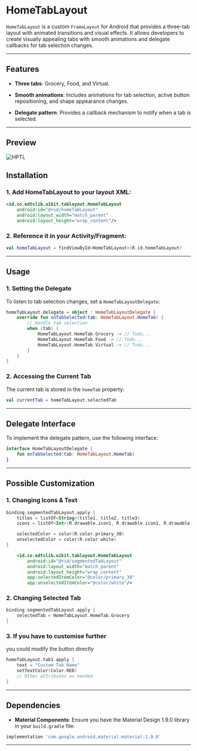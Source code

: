 HomeTabLayout
=============

`HomeTabLayout` is a custom `FrameLayout` for Android that provides a three-tab layout with animated transitions and visual effects. It allows developers to create visually appealing tabs with smooth animations and delegate callbacks for tab selection changes.

* * * * *

Features
--------

-   **Three tabs**: Grocery, Food, and Virtual.

-   **Smooth animations**: Includes animations for tab selection, active button repositioning, and shape appearance changes.

-   **Delegate pattern**: Provides a callback mechanism to notify when a tab is selected.

* * * * *

Preview
-------
![HPTL](https://res.cloudinary.com/dmduc9apd/image/upload/v1736496805/Home%20Tab%20Layout/wpiun8asayvscatyt3aw.gif)

Installation
------------

### 1\. Add HomeTabLayout to your layout XML:

```xml
<id.co.edtslib.uikit.tablayout.HomeTabLayout
    android:id="@+id/homeTabLayout"
    android:layout_width="match_parent"
    android:layout_height="wrap_content"/>
```

### 2\. Reference it in your Activity/Fragment:

```kotlin
val homeTabLayout = findViewById<HomeTabLayout>(R.id.homeTabLayout)
```

* * * * *

Usage
-----

### 1\. Setting the Delegate

To listen to tab selection changes, set a `HomeTabLayoutDelegate`:

```kotlin
homeTabLayout.delegate = object : HomeTabLayoutDelegate {
    override fun onTabSelected(tab: HomeTabLayout.HomeTab) {
        // Handle tab selection
        when (tab) {
            HomeTabLayout.HomeTab.Grocery -> // Todo... 
            HomeTabLayout.HomeTab.Food -> // Todo...
            HomeTabLayout.HomeTab.Virtual -> // Todo...
        }
    }
}
```

### 2\. Accessing the Current Tab

The current tab is stored in the `homeTab` property:

```kotlin
val currentTab = homeTabLayout.selectedTab
```

* * * * *

Delegate Interface
------------------

To implement the delegate pattern, use the following interface:

```kotlin
interface HomeTabLayoutDelegate {
    fun onTabSelected(tab: HomeTabLayout.HomeTab)
}
```

* * * * *

Possible Customization
-------------

### 1\. Changing Icons & Text

```kotlin
binding.segmentedTabLayout.apply {
    titles = listOf<String>(title1, title2, title3)
    icons = listOf<Int>(R.drawable.icon1, R.drawable.icon1, R.drawable.icon1)

    selectedColor = color(R.color.primary_30)
    unselectedColor = color(R.color.white)
}
```

```xml
    <id.co.edtslib.uikit.tablayout.HomeTabLayout
        android:id="@+id/segmentedTabLayout"
        android:layout_width="match_parent"
        android:layout_height="wrap_content"
        app:selectedItemColor="@color/primary_30"
        app:unselectedItemColor="@color/white"/>
```

### 2\. Changing Selected Tab
```kotlin
binding.segmentedTabLayout.apply {
    selectedTab = HomeTabLayout.HomeTab.Grocery
}
```

### 3\. If you have to customise further
you could modify the button directly 
```kotlin
homeTabLayout.tab1.apply {
    text = "Custom Tab Name"
    setTextColor(Color.RED)
    // Other attributes as needed
}
```

* * * * *

Dependencies
------------

-   **Material Components**: Ensure you have the Material Design 1.9.0 library in your `build.gradle` file:

```groovy
implementation 'com.google.android.material:material:1.9.0'
```

* * * * *
